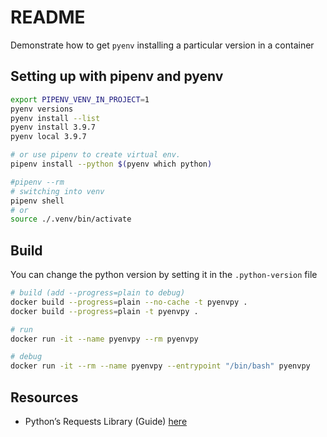 # README

Demonstrate how to get `pyenv` installing a particular version in a container

## Setting up with pipenv and pyenv

```sh
export PIPENV_VENV_IN_PROJECT=1
pyenv versions  
pyenv install --list
pyenv install 3.9.7
pyenv local 3.9.7

# or use pipenv to create virtual env.  
pipenv install --python $(pyenv which python)        

#pipenv --rm
# switching into venv 
pipenv shell
# or
source ./.venv/bin/activate
```

## Build

You can change the python version by setting it in the `.python-version` file  

```sh
# build (add --progress=plain to debug)
docker build --progress=plain --no-cache -t pyenvpy .
docker build --progress=plain -t pyenvpy .

# run
docker run -it --name pyenvpy --rm pyenvpy   

# debug
docker run -it --rm --name pyenvpy --entrypoint "/bin/bash" pyenvpy
```

## Resources

* Python’s Requests Library (Guide) [here](https://realpython.com/python-requests/)  
